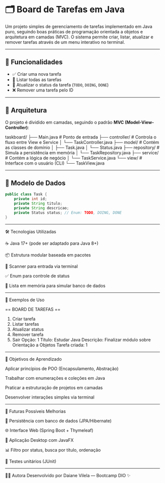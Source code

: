 # 🗂️ Board de Tarefas em Java

Um projeto simples de gerenciamento de tarefas implementado em Java puro, seguindo boas práticas de programação orientada a objetos e arquitetura em camadas (MVC). O sistema permite criar, listar, atualizar e remover tarefas através de um menu interativo no terminal.

---

## 🚀 Funcionalidades

- ✅ Criar uma nova tarefa
- 📄 Listar todas as tarefas
- 🔄 Atualizar o status da tarefa (`TODO`, `DOING`, `DONE`)
- ❌ Remover uma tarefa pelo ID

---

## 🧠 Arquitetura

O projeto é dividido em camadas, seguindo o padrão **MVC (Model-View-Controller)**:

taskboard/
├── Main.java # Ponto de entrada
├── controller/ # Controla o fluxo entre View e Service
│ └── TaskController.java
├── model/ # Contém as classes de domínio
│ ├── Task.java
│ └── Status.java
├── repository/ # Simula a persistência em memória
│ └── TaskRepository.java
├── service/ # Contém a lógica de negócio
│ └── TaskService.java
└── view/ # Interface com o usuário (CLI)
└── TaskView.java


---

## 🧩 Modelo de Dados

```java
public class Task {
    private int id;
    private String titulo;
    private String descricao;
    private Status status; // Enum: TODO, DOING, DONE
}

```
---

🛠️ Tecnologias Utilizadas


☕ Java 17+ (pode ser adaptado para Java 8+)

📦 Estrutura modular baseada em pacotes

🧪 Scanner para entrada via terminal

✅ Enum para controle de status

🔄 Lista em memória para simular banco de dados

---

📝 Exemplos de Uso

== BOARD DE TAREFAS ==
1. Criar tarefa
2. Listar tarefas
3. Atualizar status
4. Remover tarefa
0. Sair
Opção: 1
Título: Estudar Java
Descrição: Finalizar módulo sobre Orientação a Objetos
Tarefa criada: 1

---

🎯 Objetivos de Aprendizado


Aplicar princípios de POO (Encapsulamento, Abstração)

Trabalhar com enumerações e coleções em Java

Praticar a estruturação de projetos em camadas

Desenvolver interações simples via terminal

---

🧩 Futuras Possíveis Melhorias 


💾 Persistência com banco de dados (JPA/Hibernate)

🌐 Interface Web (Spring Boot + Thymeleaf)

📱 Aplicação Desktop com JavaFX

📊 Filtro por status, busca por título, ordenação

🧪 Testes unitários (JUnit)

---

👨‍💻 Autora
Desenvolvido por Daiane Vilela — Bootcamp DIO ✨

